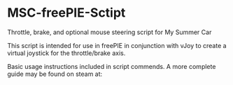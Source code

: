 # MSC-freePIE-Sctipt
Throttle, brake, and optional mouse steering script for My Summer Car

This script is intended for use in freePIE in conjunction with vJoy to create a
virtual joystick for the throttle/brake axis.

Basic usage instructions included in script commends. A more complete guide may
be found on steam at:

